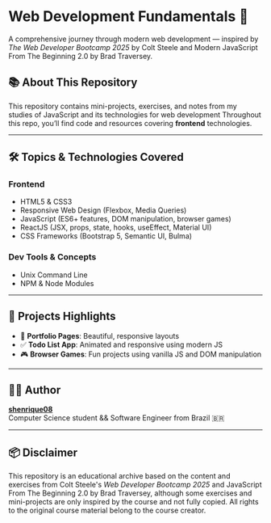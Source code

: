 # Web Development Fundamentals 🚀

A comprehensive journey through modern web development — inspired by _The Web Developer Bootcamp 2025_ by Colt Steele and Modern JavaScript From The Beginning 2.0 by Brad Traversey.

## 📚 About This Repository

This repository contains mini-projects, exercises, and notes from my studies of JavaScript and its technologies for web development
Throughout this repo, you’ll find code and resources covering **frontend** technologies.

---

## 🛠️ Topics & Technologies Covered

### Frontend

- HTML5 & CSS3
- Responsive Web Design (Flexbox, Media Queries)
- JavaScript (ES6+ features, DOM manipulation, browser games)
- ReactJS (JSX, props, state, hooks, useEffect, Material UI)
- CSS Frameworks (Bootstrap 5, Semantic UI, Bulma)

### Dev Tools & Concepts

- Unix Command Line
- NPM & Node Modules

---

## 📌 Projects Highlights

- 📸 **Portfolio Pages**: Beautiful, responsive layouts
- ✅ **Todo List App**: Animated and responsive using modern JS
- 🎮 **Browser Games**: Fun projects using vanilla JS and DOM manipulation

---

## 👨‍💻 Author

**[shenrique08](https://github.com/shenrique08)**  
Computer Science student && Software Engineer from Brazil 🇧🇷

---

## 📦 Disclaimer

This repository is an educational archive based on the content and exercises from Colt Steele's _Web Developer Bootcamp 2025_ and JavaScript From The Beginning 2.0 by Brad Traversey, although some exercises and mini-projects are only inspired by the course and not fully copied. All rights to the original course material belong to the course creator.
